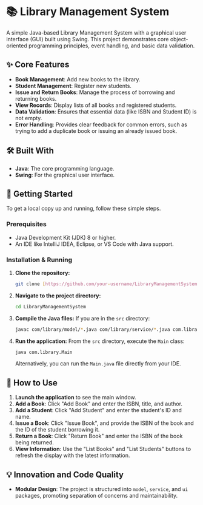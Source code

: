 # 📚 Library Management System

A simple Java-based Library Management System with a graphical user interface (GUI) built using Swing. This project demonstrates core object-oriented programming principles, event handling, and basic data validation.

## ✨ Core Features

* **Book Management**: Add new books to the library.
* **Student Management**: Register new students.
* **Issue and Return Books**: Manage the process of borrowing and returning books.
* **View Records**: Display lists of all books and registered students.
* **Data Validation**: Ensures that essential data (like ISBN and Student ID) is not empty.
* **Error Handling**: Provides clear feedback for common errors, such as trying to add a duplicate book or issuing an already issued book.

## 🛠️ Built With

* **Java**: The core programming language.
* **Swing**: For the graphical user interface.

## 🚀 Getting Started

To get a local copy up and running, follow these simple steps.

### Prerequisites

* Java Development Kit (JDK) 8 or higher.
* An IDE like IntelliJ IDEA, Eclipse, or VS Code with Java support.

### Installation & Running

1.  **Clone the repository:**
    ```sh
    git clone [https://github.com/your-username/LibraryManagementSystem.git](https://github.com/your-username/LibraryManagementSystem.git)
    ```
2.  **Navigate to the project directory:**
    ```sh
    cd LibraryManagementSystem
    ```
3.  **Compile the Java files:**
    If you are in the `src` directory:
    ```sh
    javac com/library/model/*.java com/library/service/*.java com.library/ui/*.java com/library/*.java
    ```
4.  **Run the application:**
    From the `src` directory, execute the `Main` class:
    ```sh
    java com.library.Main
    ```
    Alternatively, you can run the `Main.java` file directly from your IDE.

## 📝 How to Use

1.  **Launch the application** to see the main window.
2.  **Add a Book**: Click "Add Book" and enter the ISBN, title, and author.
3.  **Add a Student**: Click "Add Student" and enter the student's ID and name.
4.  **Issue a Book**: Click "Issue Book", and provide the ISBN of the book and the ID of the student borrowing it.
5.  **Return a Book**: Click "Return Book" and enter the ISBN of the book being returned.
6.  **View Information**: Use the "List Books" and "List Students" buttons to refresh the display with the latest information.

## 💡 Innovation and Code Quality

* **Modular Design**: The project is structured into `model`, `service`, and `ui` packages, promoting separation of concerns and maintainability.
